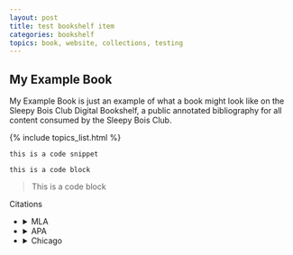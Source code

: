 ```yaml
---
layout: post
title: test bookshelf item
categories: bookshelf
topics: book, website, collections, testing
---
```


## My Example Book

My Example Book is just an example of what a book might look like on the Sleepy Bois Club Digital Bookshelf, a public annotated bibliography for all content consumed by the Sleepy Bois Club.

{% include topics_list.html %}

`this is a code snippet`
```
this is a code block
```
> This is a code block

<summary>Citations</summary>

+ <details>
  <summary>MLA</summary>
  `Einstein, Albert. "My Exampe Book". SBC Publishers. 2023.`
  </details>
+ <details>
  <summary>APA</summary>
  ```Einstein, Albert. "My Exampe Book". SBC Publishers. (2023).```
  </details>
+ <details>
  <summary>Chicago</summary>
  > Einstein, Albert. "My Exampe Book". SBC Publishers. (2023).
  </details>